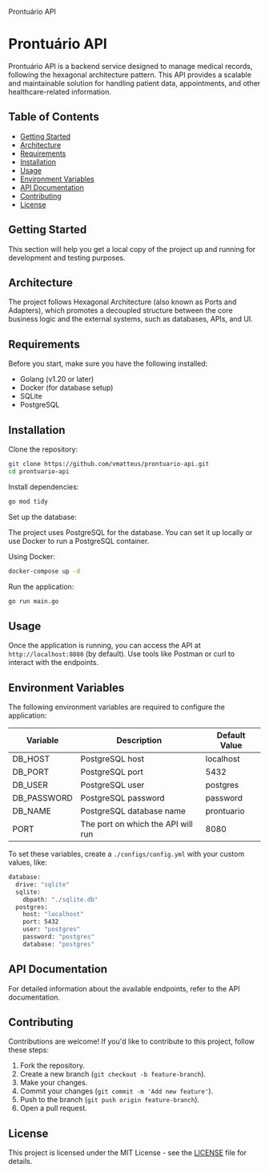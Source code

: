 Prontuário API
# Prontuário API

Prontuário API is a backend service designed to manage medical records, following the hexagonal architecture pattern. This API provides a scalable and maintainable solution for handling patient data, appointments, and other healthcare-related information.

## Table of Contents
- [Getting Started](#getting-started)
- [Architecture](#architecture)
- [Requirements](#requirements)
- [Installation](#installation)
- [Usage](#usage)
- [Environment Variables](#environment-variables)
- [API Documentation](#api-documentation)
- [Contributing](#contributing)
- [License](#license)

## Getting Started

This section will help you get a local copy of the project up and running for development and testing purposes.

## Architecture

The project follows Hexagonal Architecture (also known as Ports and Adapters), which promotes a decoupled structure between the core business logic and the external systems, such as databases, APIs, and UI.

## Requirements

Before you start, make sure you have the following installed:
- Golang (v1.20 or later)
- Docker (for database setup)
- SQLite
- PostgreSQL

## Installation

Clone the repository:
```bash
git clone https://github.com/vmatteus/prontuario-api.git
cd prontuario-api
```

Install dependencies:
```bash
go mod tidy
```

Set up the database:

The project uses PostgreSQL for the database. You can set it up locally or use Docker to run a PostgreSQL container.

Using Docker:
```bash
docker-compose up -d
```

Run the application:
```bash
go run main.go
```

## Usage

Once the application is running, you can access the API at `http://localhost:8080` (by default). Use tools like Postman or curl to interact with the endpoints.

## Environment Variables

The following environment variables are required to configure the application:

| Variable     | Description                  | Default Value |
|--------------|------------------------------|---------------|
| DB_HOST      | PostgreSQL host              | localhost     |
| DB_PORT      | PostgreSQL port              | 5432          |
| DB_USER      | PostgreSQL user              | postgres      |
| DB_PASSWORD  | PostgreSQL password          | password      |
| DB_NAME      | PostgreSQL database name     | prontuario    |
| PORT         | The port on which the API will run | 8080     |

To set these variables, create a `./configs/config.yml` with your custom values, like:
```bash
database:
  drive: "sqlite"
  sqlite:
    dbpath: "./sqlite.db"
  postgres:
    host: "localhost"
    port: 5432
    user: "postgres"
    password: "postgres"
    database: "postgres"
```

## API Documentation

For detailed information about the available endpoints, refer to the API documentation.

## Contributing

Contributions are welcome! If you'd like to contribute to this project, follow these steps:
1. Fork the repository.
2. Create a new branch (`git checkout -b feature-branch`).
3. Make your changes.
4. Commit your changes (`git commit -m 'Add new feature'`).
5. Push to the branch (`git push origin feature-branch`).
6. Open a pull request.

## License

This project is licensed under the MIT License - see the [LICENSE](LICENSE) file for details.